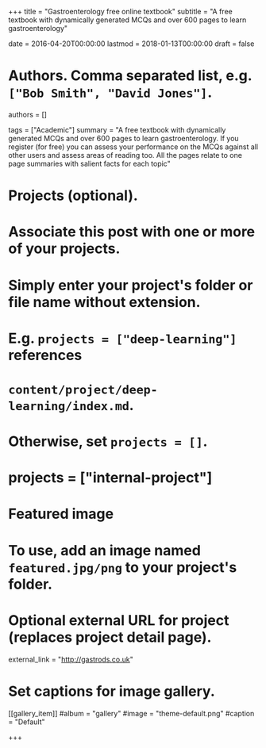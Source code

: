 +++
title = "Gastroenterology free online textbook"
subtitle = "A free textbook with dynamically generated MCQs and over 600 pages to learn gastroenterology"

date = 2016-04-20T00:00:00
lastmod = 2018-01-13T00:00:00
draft = false

# Authors. Comma separated list, e.g. `["Bob Smith", "David Jones"]`.
authors = []

tags = ["Academic"]
summary = "A free textbook with dynamically generated MCQs and over 600 pages to learn gastroenterology. If you register (for free) you can assess your performance on the MCQs against all other users and assess areas of reading too. All the pages relate to one page summaries with salient facts for each topic"

# Projects (optional).
#   Associate this post with one or more of your projects.
#   Simply enter your project's folder or file name without extension.
#   E.g. `projects = ["deep-learning"]` references 
#   `content/project/deep-learning/index.md`.
#   Otherwise, set `projects = []`.
# projects = ["internal-project"]

# Featured image
# To use, add an image named `featured.jpg/png` to your project's folder. 

# Optional external URL for project (replaces project detail page).
external_link = "http://gastrods.co.uk"


# Set captions for image gallery.

[[gallery_item]]
#album = "gallery"
#image = "theme-default.png"
#caption = "Default"

+++


